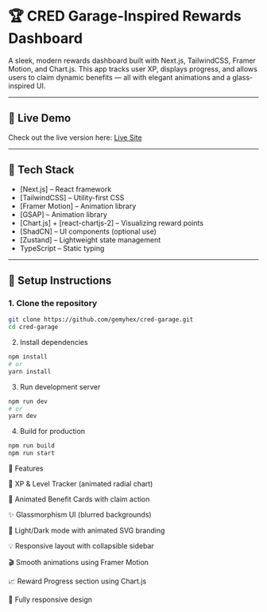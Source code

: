 # 🏆 CRED Garage-Inspired Rewards Dashboard

A sleek, modern rewards dashboard built with Next.js, TailwindCSS, Framer Motion, and Chart.js. This app tracks user XP, displays progress, and allows users to claim dynamic benefits — all with elegant animations and a glass-inspired UI.

---

## 🚀 Live Demo

Check out the live version here: [Live Site](https://cred-garage-task.vercel.app)

---

## 🔧 Tech Stack

- [Next.js] – React framework
- [TailwindCSS] – Utility-first CSS
- [Framer Motion] – Animation library
- [GSAP] – Animation library
- [Chart.js] + [react-chartjs-2] – Visualizing reward points
- [ShadCN] – UI components (optional use)
- [Zustand] – Lightweight state management
- TypeScript – Static typing

---

## 🚀 Setup Instructions

### 1. Clone the repository

```bash
git clone https://github.com/gemyhex/cred-garage.git
cd cred-garage
```
2. Install dependencies
```bash
npm install
# or
yarn install
```

3. Run development server
```bash
npm run dev
# or
yarn dev
```
4. Build for production
```bash
npm run build
npm run start
```

🌟 Features

🎯 XP & Level Tracker (animated radial chart)

🎁 Animated Benefit Cards with claim action

✨ Glassmorphism UI (blurred backgrounds)

🎨 Light/Dark mode with animated SVG branding

💡 Responsive layout with collapsible sidebar

🎬 Smooth animations using Framer Motion

📈 Reward Progress section using Chart.js

📱 Fully responsive design

